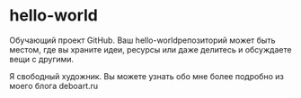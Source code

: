 # hello-world
Обучающий проект GitHub. Ваш hello-worldрепозиторий может быть местом, где вы храните идеи, ресурсы или даже делитесь и обсуждаете вещи с другими.

Я свободный художник. Вы можете узнать обо мне более подробно из моего блога deboart.ru
